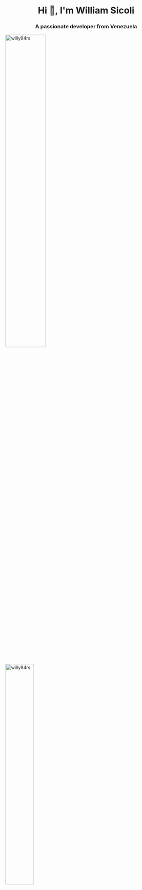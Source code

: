 <h1 align="center">Hi 👋, I'm William Sicoli</h1>
<h3 align="center">A passionate developer from Venezuela</h3>

<div>
<img width="50%" src="https://github-readme-stats.vercel.app/api?username=willy94rs&show_icons=true&locale=en" alt="willy94rs" /> </img >

<p><img width="42%" src="https://github-readme-stats.vercel.app/api/top-langs?username=willy94rs&show_icons=true&locale=en&layout=compact" alt="willy94rs" /></p>
</div>

